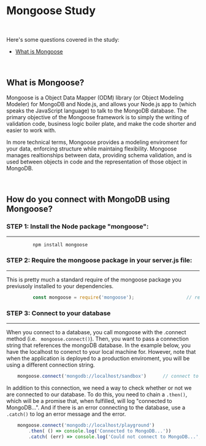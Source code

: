 # Mongoose Study

<br>

Here's some questions covered in the study:

* [What is Mongoose](#)

<br>

## What is Mongoose?
Mongoose is a Object Data Mapper (ODM) library (or Object Modeling Modeler) for MongoDB and Node.js, and allows your Node.js app to (which speaks the JavaScript language) to talk to the MongoDB database.  The primary objective of the Mongoose framework is to simply the writing of validation code, business logic boiler plate, and make the code shorter and easier to work with. 

In more technical terms, Mongoose provides a modeling enviroment for your data, enforcing structure while maintaing flexibility. Mongoose manages realtionships between data, providing schema validation, and is used between objects in code and the representation of those object in MongoDB.


<br>

## How do you connect with MongoDB using Mongoose?

<dl>

### STEP 1: Install the Node package "mongoose":
-----
<dd>

```
    npm install mongoose
```
</dd>

### STEP 2: Require the mongoose package in your server.js file:
------
This is pretty much a standard require of the mongoose package you previusoly installed to your dependencies.
<dd>

```JavaScript
    const mongoose = require('mongoose');                   // require mongoose.
```
</dd>

### STEP 3: Connect to your database
-----
When you connect to a database, you call mongoose with the .connect method (i.e. ``` mongoose.connect()```). Then, you want to pass a connection string that references the mongoDB database.  In the example below, you have the localhost to conenct to your local machine for.  However, note that when the application is deployed to a production enviroment, you will be using a different connection string.

```JavaScript
    mongoose.connect('mongodb://localhost/sandbox')      // connect to local mongodb database.
```

In addition to this connection, we need a way to check whether or not we are connected to our database.  To do this, you need to chain a ```.then()```, which will be a promise that, when fulfilled, will log "connected to MongoDB...".  And if there is an error connecting to the database, use a ``` .catch()``` to log an error message and the error.

```JavaScript
    mongoose.connect('mongodb://localhost/playground')
        .then( () => console.log('Connected to MongoDB...'))
        .catch( (err) => console.log('Could not connect to MongoDB...', err));
```


</dl>


<br>

